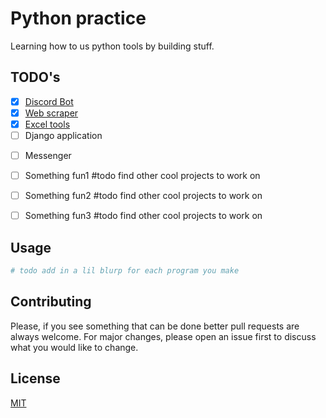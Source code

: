 # Python practice

Learning how to us python tools by building stuff.

## TODO's

- [x] [Discord Bot](https://github.com/Cooks-Johns/coWorkers/tree/main/discord)
- [x] [Web scraper](https://github.com/Cooks-Johns/coWorkers/tree/main/junker/top10)
- [x] [Excel tools](https://github.com/Cooks-Johns/coWorkers/tree/main/excel-tools)
- [ ] Django application
<!-- - [ ] [gnuradio](https://wiki.gnuradio.org/index.php/InstallingGR#Raspberry_Pi) -->
- [ ] Messenger
- [ ] Something fun1 #todo find other cool projects to work on
- [ ] Something fun2 #todo find other cool projects to work on
- [ ] Something fun3 #todo find other cool projects to work on





## Usage

```python
# todo add in a lil blurp for each program you make
```

## Contributing
Please, if you see something that can be done better pull requests are always welcome. 
For major changes, please open an issue first to discuss what you would like to change.



## License
[MIT](https://choosealicense.com/licenses/mit/)
